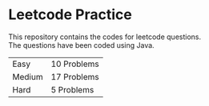 # Leetcode Practice
This repository contains the codes for leetcode questions. <br>
The questions have been coded using Java. <br>
<table><tr><td>Easy</td><td>10 Problems</td></tr><tr><td>Medium</td><td>17 Problems</td></tr><tr><td>Hard</td><td>5 Problems</td></tr></table>
